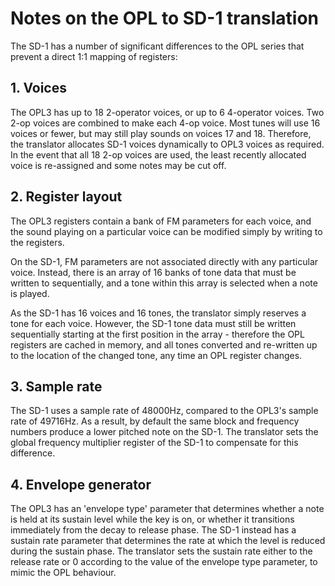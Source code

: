 # Notes on the OPL to SD-1 translation

The SD-1 has a number of significant differences to the OPL series that prevent a direct 1:1 mapping of registers:

## 1. Voices

The OPL3 has up to 18 2-operator voices, or up to 6 4-operator voices. Two 2-op voices are combined to make each 4-op voice. Most tunes will use 16 voices or fewer, but may still play sounds on voices 17 and 18. Therefore, the translator allocates SD-1 voices dynamically to OPL3 voices as required. In the event that all 18 2-op voices are used, the least recently allocated voice is re-assigned and some notes may be cut off.

## 2. Register layout

The OPL3 registers contain a bank of FM parameters for each voice, and the sound playing on a particular voice can be modified simply by writing to the registers.

On the SD-1, FM parameters are not associated directly with any particular voice. Instead, there is an array of 16 banks of tone data that must be written to sequentially, and a tone within this array is selected when a note is played.

As the SD-1 has 16 voices and 16 tones, the translator simply reserves a tone for each voice. However, the SD-1 tone data must still be written sequentially starting at the first position in the array - therefore the OPL registers are cached in memory, and all tones converted and re-written up to the location of the changed tone, any time an OPL register changes.

## 3. Sample rate

The SD-1 uses a sample rate of 48000Hz, compared to the OPL3's sample rate of 49716Hz. As a result, by default the same block and frequency numbers produce a lower pitched note on the SD-1. The translator sets the global frequency multiplier register of the SD-1 to compensate for this difference.

## 4. Envelope generator

The OPL3 has an 'envelope type' parameter that determines whether a note is held at its sustain level while the key is on, or whether it transitions immediately from the decay to release phase. The SD-1 instead has a sustain rate parameter that determines the rate at which the level is reduced during the sustain phase. The translator sets the sustain rate either to the release rate or 0 according to the value of the envelope type parameter, to mimic the OPL behaviour.
